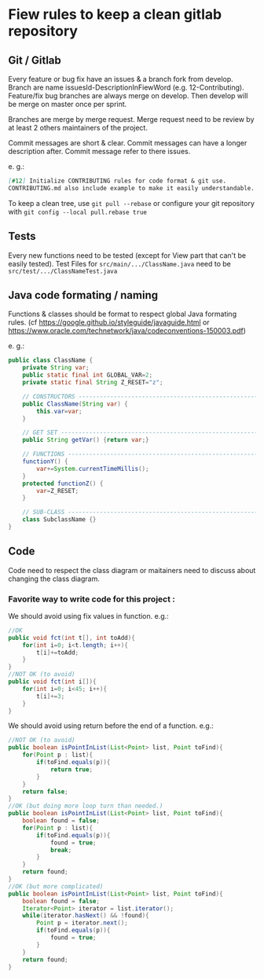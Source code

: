 # Fiew rules to keep a clean gitlab repository

## Git / Gitlab

Every feature or bug fix have an issues & a branch fork from develop. Branch are name issuesId-DescriptionInFiewWord (e.g. 12-Contributing).
Feature/fix bug branches are always merge on develop. Then develop will be merge on master once per sprint.

Branches are merge by merge request. Merge request need to be review by at least 2 others maintainers of the project.

Commit messages are short & clear. Commit messages can have a longer description after. Commit message refer to there issues.

e. g.:
```md
[#12] Initialize CONTRIBUTING rules for code format & git use.
CONTRIBUTING.md also include example to make it easily understandable.
```

To keep a clean tree, use ```git pull --rebase``` or configure your git repository with ```git config --local pull.rebase true```


## Tests

Every new functions need to be tested (except for View part that can't be easily tested).
Test Files for ```src/main/.../ClassName.java``` need to be ```src/test/.../ClassNameTest.java```



## Java code formating / naming

Functions & classes should be format to respect global Java formating rules. (cf https://google.github.io/styleguide/javaguide.html or https://www.oracle.com/technetwork/java/codeconventions-150003.pdf)

e. g.:
```java
public class ClassName {
    private String var;
    public static final int GLOBAL_VAR=2;
    private static final String Z_RESET="z";

    // CONSTRUCTORS --------------------------------------------------------------
    public ClassName(String var) {
        this.var=var;
    }

    // GET SET -------------------------------------------------------------------
    public String getVar() {return var;}

    // FUNCTIONS -----------------------------------------------------------------
    functionY() {
        var+=System.currentTimeMillis();
    }
    protected functionZ() {
        var=Z_RESET;
    }

    // SUB-CLASS -----------------------------------------------------------------
    class SubclassName {}
}
```

## Code

Code need to respect the class diagram or maitainers need to discuss about changing the class diagram.

### Favorite way to write code for this project :

We should avoid using fix values in function.
e.g.:
```java
//OK
public void fct(int t[], int toAdd){
    for(int i=0; i<t.length; i++){
        t[i]+=toAdd;
    }
}
//NOT OK (to avoid)
public void fct(int i[]){
    for(int i=0; i<45; i++){
        t[i]+=3;
    }
}
```

We should avoid using return before the end of a function.
e.g.:
```java
//NOT OK (to avoid)
public boolean isPointInList(List<Point> list, Point toFind){
    for(Point p : list){
        if(toFind.equals(p)){
            return true;
        }
    }
    return false;
}
//OK (but doing more loop turn than needed.)
public boolean isPointInList(List<Point> list, Point toFind){
    boolean found = false;
    for(Point p : list){
        if(toFind.equals(p)){
            found = true;
            break;
        }
    }
    return found;
}
//OK (but more complicated)
public boolean isPointInList(List<Point> list, Point toFind){
    boolean found = false;
    Iterator<Point> iterator = list.iterator();
    while(iterator.hasNext() && !found){
        Point p = iterator.next();
        if(toFind.equals(p)){
            found = true;
        }
    }
    return found;
}
```
